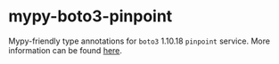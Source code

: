 # mypy-boto3-pinpoint

Mypy-friendly type annotations for `boto3` 1.10.18 `pinpoint` service.
More information can be found [here](https://github.com/vemel/mypy_boto3).